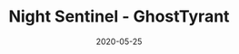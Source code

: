 ---
layout: artPost
title: Night Sentinel - GhostTyrant
date:   2020-05-25

artTitle: Night Sentinel
artDesc: Fanart - Doom Eternal
artYear: 2020
artPath: /assets/sk_fullsize/fullsize_doomNightSentinel.png
artThumb: /assets/sk_thumbnails/thumb_doomNightSentinel.png
artTwitter: https://twitter.com/GhostTyrant
artMastodon: https://mastodon.art/@GhostTyrant

tags: sketch
---